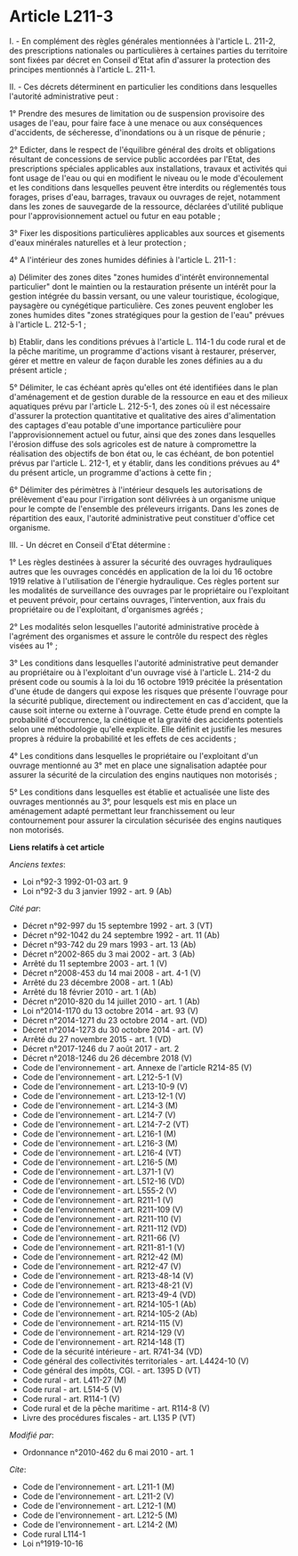 # Article L211-3

I. - En complément des règles générales mentionnées à l'article L. 211-2, des prescriptions nationales ou particulières à
certaines parties du territoire sont fixées par décret en Conseil d'Etat afin d'assurer la protection des principes
mentionnés à l'article L. 211-1.

II. - Ces décrets déterminent en particulier les conditions dans lesquelles l'autorité administrative peut :

1° Prendre des mesures de limitation ou de suspension provisoire des usages de l'eau, pour faire face à une menace ou aux
conséquences d'accidents, de sécheresse, d'inondations ou à un risque de pénurie ;

2° Edicter, dans le respect de l'équilibre général des droits et obligations résultant de concessions de service public
accordées par l'Etat, des prescriptions spéciales applicables aux installations, travaux et activités qui font usage de l'eau
ou qui en modifient le niveau ou le mode d'écoulement et les conditions dans lesquelles peuvent être interdits ou réglementés
tous forages, prises d'eau, barrages, travaux ou ouvrages de rejet, notamment dans les zones de sauvegarde de la ressource,
déclarées d'utilité publique pour l'approvisionnement actuel ou futur en eau potable ;

3° Fixer les dispositions particulières applicables aux sources et gisements d'eaux minérales naturelles et à leur
protection ;

4° A l'intérieur des zones humides définies à l'article L. 211-1 :

a) Délimiter des zones dites "zones humides d'intérêt environnemental particulier" dont le maintien ou la restauration
présente un intérêt pour la gestion intégrée du bassin versant, ou une valeur touristique, écologique, paysagère ou
cynégétique particulière. Ces zones peuvent englober les zones humides dites "zones stratégiques pour la gestion de l'eau"
prévues à l'article L. 212-5-1 ;

b) Etablir, dans les conditions prévues à l'article L. 114-1 du code rural et de la pêche maritime, un programme d'actions
visant à restaurer, préserver, gérer et mettre en valeur de façon durable les zones définies au a du présent article ;

5° Délimiter, le cas échéant après qu'elles ont été identifiées dans le plan d'aménagement et de gestion durable de la
ressource en eau et des milieux aquatiques prévu par l'article L. 212-5-1, des zones où il est nécessaire d'assurer la
protection quantitative et qualitative des aires d'alimentation des captages d'eau potable d'une importance particulière pour
l'approvisionnement actuel ou futur, ainsi que des zones dans lesquelles l'érosion diffuse des sols agricoles est de nature à
compromettre la réalisation des objectifs de bon état ou, le cas échéant, de bon potentiel prévus par l'article L. 212-1, et
y établir, dans les conditions prévues au 4° du présent article, un programme d'actions à cette fin ;

6° Délimiter des périmètres à l'intérieur desquels les autorisations de prélèvement d'eau pour l'irrigation sont délivrées à
un organisme unique pour le compte de l'ensemble des préleveurs irrigants. Dans les zones de répartition des eaux, l'autorité
administrative peut constituer d'office cet organisme.

III. - Un décret en Conseil d'Etat détermine :

1° Les règles destinées à assurer la sécurité des ouvrages hydrauliques autres que les ouvrages concédés en application de la
loi du 16 octobre 1919 relative à l'utilisation de l'énergie hydraulique. Ces règles portent sur les modalités de
surveillance des ouvrages par le propriétaire ou l'exploitant et peuvent prévoir, pour certains ouvrages, l'intervention, aux
frais du propriétaire ou de l'exploitant, d'organismes agréés ;

2° Les modalités selon lesquelles l'autorité administrative procède à l'agrément des organismes et assure le contrôle du
respect des règles visées au 1° ;

3° Les conditions dans lesquelles l'autorité administrative peut demander au propriétaire ou à l'exploitant d'un ouvrage visé
à l'article L. 214-2 du présent code ou soumis à la loi du 16 octobre 1919 précitée la présentation d'une étude de dangers
qui expose les risques que présente l'ouvrage pour la sécurité publique, directement ou indirectement en cas d'accident, que
la cause soit interne ou externe à l'ouvrage. Cette étude prend en compte la probabilité d'occurrence, la cinétique et la
gravité des accidents potentiels selon une méthodologie qu'elle explicite. Elle définit et justifie les mesures propres à
réduire la probabilité et les effets de ces accidents ;

4° Les conditions dans lesquelles le propriétaire ou l'exploitant d'un ouvrage mentionné au 3° met en place une signalisation
adaptée pour assurer la sécurité de la circulation des engins nautiques non motorisés ;

5° Les conditions dans lesquelles est établie et actualisée une liste des ouvrages mentionnés au 3°, pour lesquels est mis en
place un aménagement adapté permettant leur franchissement ou leur contournement pour assurer la circulation sécurisée des
engins nautiques non motorisés.

**Liens relatifs à cet article**

_Anciens textes_:

  - Loi n°92-3 1992-01-03 art. 9
  - Loi n°92-3 du 3 janvier 1992 - art. 9 (Ab)

_Cité par_:

  - Décret n°92-997 du 15 septembre 1992 - art. 3 (VT)
  - Décret n°92-1042 du 24 septembre 1992 - art. 11 (Ab)
  - Décret n°93-742 du 29 mars 1993 - art. 13 (Ab)
  - Décret n°2002-865 du 3 mai 2002 - art. 3 (Ab)
  - Arrêté du 11 septembre 2003 - art. 1 (V)
  - Décret n°2008-453 du 14 mai 2008 - art. 4-1 (V)
  - Arrêté du 23 décembre 2008 - art. 1 (Ab)
  - Arrêté du 18 février 2010 - art. 1 (Ab)
  - Décret n°2010-820 du 14 juillet 2010 - art. 1 (Ab)
  - Loi n°2014-1170 du 13 octobre 2014 - art. 93 (V)
  - Décret n°2014-1271 du 23 octobre 2014 - art. (VD)
  - Décret n°2014-1273 du 30 octobre 2014 - art. (V)
  - Arrêté du 27 novembre 2015 - art. 1 (VD)
  - Décret n°2017-1246 du 7 août 2017 - art. 2
  - Décret n°2018-1246 du 26 décembre 2018 (V)
  - Code de l'environnement - art. Annexe de l'article R214-85 (V)
  - Code de l'environnement - art. L212-5-1 (V)
  - Code de l'environnement - art. L213-10-9 (V)
  - Code de l'environnement - art. L213-12-1 (V)
  - Code de l'environnement - art. L214-3 (M)
  - Code de l'environnement - art. L214-7 (V)
  - Code de l'environnement - art. L214-7-2 (VT)
  - Code de l'environnement - art. L216-1 (M)
  - Code de l'environnement - art. L216-3 (M)
  - Code de l'environnement - art. L216-4 (VT)
  - Code de l'environnement - art. L216-5 (M)
  - Code de l'environnement - art. L371-1 (V)
  - Code de l'environnement - art. L512-16 (VD)
  - Code de l'environnement - art. L555-2 (V)
  - Code de l'environnement - art. R211-1 (V)
  - Code de l'environnement - art. R211-109 (V)
  - Code de l'environnement - art. R211-110 (V)
  - Code de l'environnement - art. R211-112 (VD)
  - Code de l'environnement - art. R211-66 (V)
  - Code de l'environnement - art. R211-81-1 (V)
  - Code de l'environnement - art. R212-42 (M)
  - Code de l'environnement - art. R212-47 (V)
  - Code de l'environnement - art. R213-48-14 (V)
  - Code de l'environnement - art. R213-48-21 (V)
  - Code de l'environnement - art. R213-49-4 (VD)
  - Code de l'environnement - art. R214-105-1 (Ab)
  - Code de l'environnement - art. R214-105-2 (Ab)
  - Code de l'environnement - art. R214-115 (V)
  - Code de l'environnement - art. R214-129 (V)
  - Code de l'environnement - art. R214-148 (T)
  - Code de la sécurité intérieure - art. R741-34 (VD)
  - Code général des collectivités territoriales - art. L4424-10 (V)
  - Code général des impôts, CGI. - art. 1395 D (VT)
  - Code rural - art. L411-27 (M)
  - Code rural - art. L514-5 (V)
  - Code rural - art. R114-1 (V)
  - Code rural et de la pêche maritime - art. R114-8 (V)
  - Livre des procédures fiscales - art. L135 P (VT)

_Modifié par_:

  - Ordonnance n°2010-462 du 6 mai 2010 - art. 1

_Cite_:

  - Code de l'environnement - art. L211-1 (M)
  - Code de l'environnement - art. L211-2 (V)
  - Code de l'environnement - art. L212-1 (M)
  - Code de l'environnement - art. L212-5 (M)
  - Code de l'environnement - art. L214-2 (M)
  - Code rural L114-1
  - Loi n°1919-10-16
